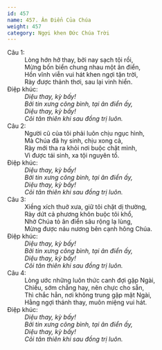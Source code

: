 ```yaml
---
id: 457
name: 457. Ân Điển Của Chúa
weight: 457
category: Ngợi khen Đức Chúa Trời
---
```

<dl><dt>Câu 1:</dt><dd data-verse="1">Lòng hớn hở thay, bởi nay sạch tội rồi, <br/>Mừng bốn biển chung nhau một ân điển, <br/>Hồn vĩnh viễn vui hát khen ngợi tận trời, <br/>Rày được thảnh thơi, sau lại vinh hiển. </dd><dt>Điệp khúc:</dt><dd data-chorus="1"><em>Diệu thay, kỳ bấy! <br/>Bởi tin xưng công bình, tại ân điển ấy, <br/>Diệu thay, kỳ bấy! <br/>Cõi tân thiên khi sau đồng trị luôn. </em></dd><dt>Câu 2:</dt><dd data-verse="2">Người cũ của tôi phải luôn chịu ngục hình, <br/>Mà Chúa đã hy sinh, chịu xong cả, <br/>Rày mới tha ra khỏi nơi buộc chặt mình, <br/>Vì được tái sinh, xa tội nguyên tổ. </dd><dt>Điệp khúc:</dt><dd data-chorus="1"><em>Diệu thay, kỳ bấy! <br/>Bởi tin xưng công bình, tại ân điển ấy, <br/>Diệu thay, kỳ bấy! <br/>Cõi tân thiên khi sau đồng trị luôn. </em></dd><dt>Câu 3:</dt><dd data-verse="3">Xiềng xích thuở xưa, giữ tôi chặt dị thường, <br/>Rày dứt cả phương khôn buộc tôi khổ, <br/>Nhờ Chúa tỏ ân điển sâu rộng lạ lùng, <br/>Mừng được náu nương bên cạnh hông Chúa. </dd><dt>Điệp khúc:</dt><dd data-chorus="1"><em>Diệu thay, kỳ bấy! <br/>Bởi tin xưng công bình, tại ân điển ấy, <br/>Diệu thay, kỳ bấy! <br/>Cõi tân thiên khi sau đồng trị luôn. </em></dd><dt>Câu 4:</dt><dd data-verse="4">Lòng ước những luôn thức canh đợi gặp Ngài, <br/>Chiều, sớm chẳng hay, nên chực cho sẵn, <br/>Thì chắc hẳn, nơi không trung gặp mặt Ngài, <br/>Hằng ngợi thánh thay, muôn miệng vui hát. </dd><dt>Điệp khúc:</dt><dd data-chorus="1"><em>Diệu thay, kỳ bấy! <br/>Bởi tin xưng công bình, tại ân điển ấy, <br/>Diệu thay, kỳ bấy! <br/>Cõi tân thiên khi sau đồng trị luôn. </em></dd></dl>
